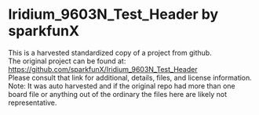 
# Iridium_9603N_Test_Header by sparkfunX  
This is a harvested standardized copy of a project from github.  
The original project can be found at:  
https://github.com/sparkfunX/Iridium_9603N_Test_Header  
Please consult that link for additional, details, files, and license information.  
Note: It was auto harvested and if the original repo had more than one board file or anything out of the ordinary the files here are likely not representative.  
    